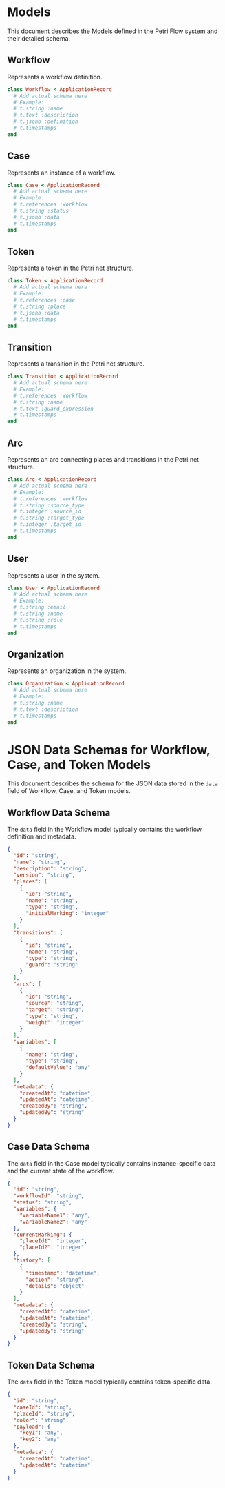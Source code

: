 # Models

This document describes the Models defined in the Petri Flow system and their detailed schema.

## Workflow

Represents a workflow definition.

```ruby
class Workflow < ApplicationRecord
  # Add actual schema here
  # Example:
  # t.string :name
  # t.text :description
  # t.jsonb :definition
  # t.timestamps
end
```

## Case

Represents an instance of a workflow.

```ruby
class Case < ApplicationRecord
  # Add actual schema here
  # Example:
  # t.references :workflow
  # t.string :status
  # t.jsonb :data
  # t.timestamps
end
```

## Token

Represents a token in the Petri net structure.

```ruby
class Token < ApplicationRecord
  # Add actual schema here
  # Example:
  # t.references :case
  # t.string :place
  # t.jsonb :data
  # t.timestamps
end
```

## Transition

Represents a transition in the Petri net structure.

```ruby
class Transition < ApplicationRecord
  # Add actual schema here
  # Example:
  # t.references :workflow
  # t.string :name
  # t.text :guard_expression
  # t.timestamps
end
```

## Arc

Represents an arc connecting places and transitions in the Petri net structure.

```ruby
class Arc < ApplicationRecord
  # Add actual schema here
  # Example:
  # t.references :workflow
  # t.string :source_type
  # t.integer :source_id
  # t.string :target_type
  # t.integer :target_id
  # t.timestamps
end
```

## User

Represents a user in the system.

```ruby
class User < ApplicationRecord
  # Add actual schema here
  # Example:
  # t.string :email
  # t.string :name
  # t.string :role
  # t.timestamps
end
```

## Organization

Represents an organization in the system.

```ruby
class Organization < ApplicationRecord
  # Add actual schema here
  # Example:
  # t.string :name
  # t.text :description
  # t.timestamps
end
```

# JSON Data Schemas for Workflow, Case, and Token Models

This document describes the schema for the JSON data stored in the `data` field of Workflow, Case, and Token models.

## Workflow Data Schema

The `data` field in the Workflow model typically contains the workflow definition and metadata.

```json
{
  "id": "string",
  "name": "string",
  "description": "string",
  "version": "string",
  "places": [
    {
      "id": "string",
      "name": "string",
      "type": "string",
      "initialMarking": "integer"
    }
  ],
  "transitions": [
    {
      "id": "string",
      "name": "string",
      "type": "string",
      "guard": "string"
    }
  ],
  "arcs": [
    {
      "id": "string",
      "source": "string",
      "target": "string",
      "type": "string",
      "weight": "integer"
    }
  ],
  "variables": [
    {
      "name": "string",
      "type": "string",
      "defaultValue": "any"
    }
  ],
  "metadata": {
    "createdAt": "datetime",
    "updatedAt": "datetime",
    "createdBy": "string",
    "updatedBy": "string"
  }
}
```

## Case Data Schema

The `data` field in the Case model typically contains instance-specific data and the current state of the workflow.

```json
{
  "id": "string",
  "workflowId": "string",
  "status": "string",
  "variables": {
    "variableName1": "any",
    "variableName2": "any"
  },
  "currentMarking": {
    "placeId1": "integer",
    "placeId2": "integer"
  },
  "history": [
    {
      "timestamp": "datetime",
      "action": "string",
      "details": "object"
    }
  ],
  "metadata": {
    "createdAt": "datetime",
    "updatedAt": "datetime",
    "createdBy": "string",
    "updatedBy": "string"
  }
}
```

## Token Data Schema

The `data` field in the Token model typically contains token-specific data.

```json
{
  "id": "string",
  "caseId": "string",
  "placeId": "string",
  "color": "string",
  "payload": {
    "key1": "any",
    "key2": "any"
  },
  "metadata": {
    "createdAt": "datetime",
    "updatedAt": "datetime"
  }
}
```
